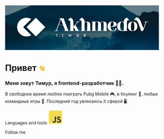 ![Header](https://github.com/AkhmedovTimur/AkhmedovTimur/blob/main/assets/%D0%A1%D0%BD%D0%B8%D0%BC%D0%BE%D0%BA%20%D1%8D%D0%BA%D1%80%D0%B0%D0%BD%D0%B0%20%D0%BE%D1%82%202022-03-08%2019-27-09.png)

# Привет <img src="https://github.com/AkhmedovTimur/AkhmedovTimur/blob/main/assets/waving-hand-joypixels.gif" width="25px" />
### Меня зовут Тимур, я frontend-разработчик 🧑‍💻.
В свободное время люблю поиграть Pubg Mobile 🎮, в боулинг 🎳, любые командные
игры 🎲. Последний год увлекаюсь it сферой 🖥️.

Languages and tools
<img src="https://github.com/AkhmedovTimur/AkhmedovTimur/blob/main/assets/4373213_js_logo_logos_icon.png" title="Javascript"/>

Follow me
